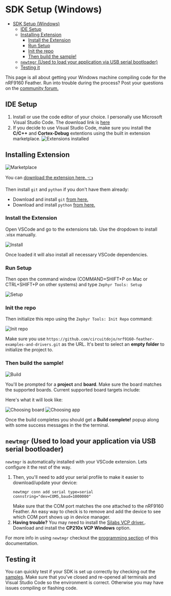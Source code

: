 # SDK Setup (Windows)

- [SDK Setup (Windows)](#sdk-setup-windows)
  - [IDE Setup](#ide-setup)
  - [Installing Extension](#installing-extension)
    - [Install the Extension](#install-the-extension)
    - [Run Setup](#run-setup)
    - [Init the repo](#init-the-repo)
    - [Then build the sample!](#then-build-the-sample)
  - [`newtmgr` (Used to load your application via USB serial bootloader)](#newtmgr-used-to-load-your-application-via-usb-serial-bootloader)
  - [Testing it](#testing-it)

This page is all about getting your Windows machine compiling code for the nRF9160 Feather. Run into trouble during the process? Post your questions on the [community forum.](https://community.jaredwolff.com)

## IDE Setup

1. Install or use the code editor of your choice. I personally use Microsoft Visual Studio Code. The download link is [here](https://code.visualstudio.com/docs/?dv=win64user)
1. If you decide to use Visual Studio Code, make sure you install the **C/C++** and **Cortex-Debug** extentions using the built in extension marketplace.
   ![Extensions installed](img/sdk-setup-windows/visual-studio-code-extensions.png)

## Installing Extension

![Marketplace](air-quality-wing/img/extension/marketplace.png)

You can [download the extension here. 👈](https://marketplace.visualstudio.com/items?itemName=circuitdojo.zephyr-tools&ssr=false#overview)

Then install `git` and `python` if you don't have them already:

- Download and install `git` [from here.](https://git-scm.com/download/win)
- Download and install `python` [from here.](https://www.python.org/ftp/python/3.9.9/python-3.9.9-amd64.exe)

### Install the Extension

Open VSCode and go to the extensions tab. Use the dropdown to install .visx manually.

![Install](air-quality-wing/img/extension/extension-install.png)

Once loaded it will also install all necessary VSCode dependencies.

### Run Setup

Then open the command window (COMMAND+SHIFT+P on Mac or CTRL+SHIFT+P on other systems) and type `Zephyr Tools: Setup`

![Setup](air-quality-wing/img/extension/setup.png)

### Init the repo

Then initialize this repo using the `Zephyr Tools: Init Repo` command:

![Init repo](air-quality-wing/img/extension/init-repo.png)

Make sure you use `https://github.com/circuitdojo/nrf9160-feather-examples-and-drivers.git` as the URL. It's best to select an **empty folder** to initialize the project to.

### Then build the sample!

![Build](air-quality-wing/img/extension/build.png)

You'll be prompted for a **project** and **board**. Make sure the board matches the supported boards. Current supported board targets include:

Here's what it will look like:

![Choosing board](air-quality-wing/img/extension/choosing-board.png)
![Choosing app](air-quality-wing/img/extension/choosing-app.png)

Once the build completes you should get a **Build complete!** popup along with some success messages in the the terminal.


## `newtmgr` (Used to load your application via USB serial bootloader)

`newtmgr` is automatically installed with your VSCode extension. Lets configure it the rest of the way.

1. Then, you'll need to add your serial profile to make it easier to download/update your device:
   ```
   newtmgr conn add serial type=serial connstring="dev=COM5,baud=1000000"
   ```
   Make sure that the COM port matches the one attached to the nRF9160 Feather. An easy way to check is to remove and add the device to see which COM port shows up in device manager.
4. **Having trouble?** You may need to install the [Silabs VCP driver.](https://www.silabs.com/developers/usb-to-uart-bridge-vcp-drivers). Download and install the **CP210x VCP Windows** option.

For more info in using `newtmgr` checkout the [programming section](nrf9160-programming-and-debugging.md#booloader-use) of this documentation.


## Testing it

You can quickly test if your SDK is set up correctly by checking out the [samples](nrf9160-example-code.md). Make sure that you've closed and re-opened all terminals and Visual Studio Code so the environment is correct. Otherwise you may have issues compiling or flashing code.
